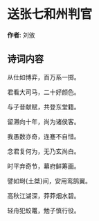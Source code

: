 # 送张七和州判官

**作者**: 刘攽

## 诗词内容

从仕如博弈，百万系一掷。

君看大司马，二十好颜色。

与子昔献赋，共登东堂籍。

留滞向十年，尚为诸侯客。

我愚数亦奇，连蹇不自惜。

念君复何为，无乃玄尚白。

时平弃奇节，幕府鲜筹画。

譬如埘{土桀}间，安用鸾鹄翼。

高秋江湖深，莽莽烟水碧。

轻舟犯蛟鼍，勉子慎行役。

